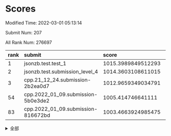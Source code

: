 # Scores

Modified Time: 2022-03-01 05:13:14

Submit Num: 207

All Rank Num: 276697

| rank |               submit               |       score        |       sigma        | pk_num |
| :--- | :--------------------------------- | :----------------- | :----------------- | :----- |
| 1    | jsonzb.test.test_1                 | 1015.3989849512293 | 0.8402808178736508 | 5337   |
| 2    | jsonzb.test.submission_level_4     | 1014.3603108611015 | 0.8277701378126965 | 5342   |
| 3    | cpp.21_12_24.submission-2b2ea0d7   | 1012.9659349034791 | 0.7549262897471235 | 5346   |
| 54   | cpp.2022_01_09.submission-5b0e3de2 | 1005.414746641111  | 0.7176460344965893 | 5346   |
| 83   | cpp.2022_01_09.submission-816672bd | 1003.4663924985475 | 0.7036703789752364 | 5349   |


<details>
<summary>全部</summary>

| rank |                 submit                 |       score        |       sigma        | pk_num |
| :--- | :------------------------------------- | :----------------- | :----------------- | :----- |
| 1    | jsonzb.test.test_1                     | 1015.3989849512293 | 0.8402808178736508 | 5337   |
| 2    | jsonzb.test.submission_level_4         | 1014.3603108611015 | 0.8277701378126965 | 5342   |
| 3    | cpp.21_12_24.submission-2b2ea0d7       | 1012.9659349034791 | 0.7549262897471235 | 5346   |
| 4    | gobigger.level_3.submission_level_3_33 | 1012.0492778903305 | 0.7713938418271443 | 5350   |
| 5    | gobigger.level_3.submission_level_3_2  | 1011.6658258284567 | 0.7508525767086753 | 5345   |
| 6    | gobigger.level_3.submission_level_3_10 | 1011.3883986430441 | 0.7523125931538315 | 5344   |
| 7    | gobigger.level_3.submission_level_3_36 | 1011.2252075190557 | 0.7868083814932033 | 5345   |
| 8    | gobigger.level_3.submission_level_3_25 | 1011.1717990346996 | 0.7652630108174447 | 5350   |
| 9    | gobigger.level_3.submission_level_3_24 | 1011.1655248875875 | 0.761709205691504  | 5350   |
| 10   | gobigger.level_3.submission_level_3_1  | 1011.1261629642668 | 0.7807745791150533 | 5353   |
| 11   | gobigger.level_3.submission_level_3_29 | 1010.9271346172271 | 0.766268166169953  | 5346   |
| 12   | gobigger.level_3.submission_level_3_15 | 1010.8828623516386 | 0.7671075332103514 | 5349   |
| 13   | gobigger.level_3.submission_level_3_23 | 1010.8762589789292 | 0.7755124502074133 | 5344   |
| 14   | gobigger.level_3.submission_level_3_47 | 1010.8399740870574 | 0.756069211942952  | 5350   |
| 15   | gobigger.level_3.submission_level_3_3  | 1010.7701716235438 | 0.7729765071488228 | 5344   |
| 16   | gobigger.level_3.submission_level_3_27 | 1010.7316757017004 | 0.7645419421296612 | 5351   |
| 17   | gobigger.level_3.submission_level_3_12 | 1010.5962879295847 | 0.7499682149496821 | 5346   |
| 18   | gobigger.level_3.submission_level_3_40 | 1010.5587532427753 | 0.7826108054057191 | 5347   |
| 19   | gobigger.level_3.submission_level_3_48 | 1010.5034327326343 | 0.7699932406536242 | 5344   |
| 20   | gobigger.level_3.submission_level_3_19 | 1010.4970226288285 | 0.761788630118192  | 5348   |
| 21   | gobigger.level_3.submission_level_3_42 | 1010.4567002757765 | 0.782407755333729  | 5347   |
| 22   | gobigger.level_3.submission_level_3_39 | 1010.3731946598086 | 0.7666638690148164 | 5344   |
| 23   | gobigger.level_3.submission_level_3_5  | 1010.3493427089262 | 0.7766762419448583 | 5346   |
| 24   | gobigger.level_3.submission_level_3_45 | 1010.3389772801931 | 0.7678811887200845 | 5342   |
| 25   | gobigger.level_3.submission_level_3_34 | 1010.3220833542615 | 0.7737950143139108 | 5346   |
| 26   | gobigger.level_3.submission_level_3_43 | 1010.2853626462963 | 0.7822800386198989 | 5344   |
| 27   | gobigger.level_3.submission_level_3_44 | 1010.2408865064201 | 0.7754301342154978 | 5347   |
| 28   | gobigger.level_3.submission_level_3_0  | 1010.2071544643024 | 0.7607623079408175 | 5343   |
| 29   | gobigger.level_3.submission_level_3_18 | 1010.1154352399    | 0.7714572397972095 | 5344   |
| 30   | gobigger.level_3.submission_level_3_13 | 1009.9819713931234 | 0.7851159570338998 | 5349   |
| 31   | gobigger.level_3.submission_level_3_28 | 1009.9724779286745 | 0.7680540928511937 | 5346   |
| 32   | gobigger.level_3.submission_level_3_38 | 1009.9172055020305 | 0.7634429879501353 | 5345   |
| 33   | gobigger.level_3.submission_level_3_22 | 1009.8174605791947 | 0.7658830967521911 | 5342   |
| 34   | gobigger.level_3.submission_level_3_11 | 1009.8097530614949 | 0.7638544470497491 | 5348   |
| 35   | gobigger.level_3.submission_level_3_37 | 1009.8019259807742 | 0.7643745723459694 | 5348   |
| 36   | gobigger.level_3.submission_level_3_8  | 1009.7632498120456 | 0.7589869233336133 | 5345   |
| 37   | gobigger.level_3.submission_level_3_30 | 1009.7349340339538 | 0.760746558872485  | 5347   |
| 38   | gobigger.level_3.submission_level_3_4  | 1009.6758299299286 | 0.7658666333645654 | 5349   |
| 39   | gobigger.level_3.submission_level_3_46 | 1009.5874504226708 | 0.7423887968156518 | 5346   |
| 40   | gobigger.level_3.submission_level_3_7  | 1009.5068528504218 | 0.7402422198445674 | 5349   |
| 41   | gobigger.level_3.submission_level_3_17 | 1009.4876502979017 | 0.7662825763471973 | 5344   |
| 42   | gobigger.level_3.submission_level_3_14 | 1009.4470855894748 | 0.7489059121635887 | 5349   |
| 43   | gobigger.level_3.submission_level_3_6  | 1009.4127957581599 | 0.7412624939741242 | 5348   |
| 44   | gobigger.level_3.submission_level_3_16 | 1009.3816778127791 | 0.7394874696189812 | 5345   |
| 45   | gobigger.level_3.submission_level_3_21 | 1009.3401616409557 | 0.7631499179122587 | 5345   |
| 46   | gobigger.level_3.submission_level_3_20 | 1009.3209698506447 | 0.7507959486282536 | 5346   |
| 47   | gobigger.level_3.submission_level_3_31 | 1009.3121099908112 | 0.7568202980552922 | 5342   |
| 48   | gobigger.level_3.submission_level_3_32 | 1009.18077245057   | 0.7773303227883319 | 5350   |
| 49   | gobigger.level_3.submission_level_3_35 | 1009.0327739789045 | 0.7485879215849573 | 5350   |
| 50   | gobigger.level_3.submission_level_3_41 | 1008.9776214256689 | 0.735890490870638  | 5348   |
| 51   | gobigger.level_3.submission_level_3_49 | 1008.8270632341739 | 0.7555337715677051 | 5344   |
| 52   | gobigger.level_3.submission_level_3_9  | 1008.6737676142978 | 0.7738224104128785 | 5352   |
| 53   | gobigger.level_3.submission_level_3_26 | 1008.6697574832099 | 0.7574462223821095 | 5349   |
| 54   | cpp.2022_01_09.submission-5b0e3de2     | 1005.414746641111  | 0.7176460344965893 | 5346   |
| 55   | gobigger.level_1.submission_level_1_49 | 1004.9054880454702 | 0.7242199000777055 | 5353   |
| 56   | gobigger.level_1.submission_level_1_36 | 1004.8270366866388 | 0.7178985744215585 | 5347   |
| 57   | gobigger.level_1.submission_level_1_11 | 1004.5356838323289 | 0.7247098459146231 | 5344   |
| 58   | gobigger.level_1.submission_level_1_25 | 1004.4965757240641 | 0.7190522323956792 | 5349   |
| 59   | gobigger.level_1.submission_level_1_35 | 1004.4919253242192 | 0.7200303230524154 | 5347   |
| 60   | gobigger.level_1.submission_level_1_7  | 1004.4903306844702 | 0.7144015403005336 | 5343   |
| 61   | gobigger.level_1.submission_level_1_31 | 1004.4381755775275 | 0.7245226687173023 | 5346   |
| 62   | gobigger.level_1.submission_level_1_18 | 1004.2445986302121 | 0.7176071345848929 | 5345   |
| 63   | gobigger.level_1.submission_level_1_19 | 1004.1053736217573 | 0.706761803884925  | 5343   |
| 64   | gobigger.level_1.submission_level_1_47 | 1003.9264439705252 | 0.7038509186475058 | 5349   |
| 65   | gobigger.level_1.submission_level_1_8  | 1003.9148860837516 | 0.7197392218035498 | 5347   |
| 66   | gobigger.level_1.submission_level_1_33 | 1003.90448349199   | 0.7253372175333483 | 5346   |
| 67   | gobigger.level_1.submission_level_1_17 | 1003.9031240635461 | 0.72483589762533   | 5348   |
| 68   | gobigger.level_1.submission_level_1_23 | 1003.8952361035566 | 0.7247357484281546 | 5344   |
| 69   | gobigger.level_1.submission_level_1_43 | 1003.8830086729772 | 0.7104841526813194 | 5346   |
| 70   | gobigger.level_1.submission_level_1_4  | 1003.87801992218   | 0.7135224326803902 | 5346   |
| 71   | gobigger.level_1.submission_level_1_41 | 1003.8691286229673 | 0.7269411861901215 | 5349   |
| 72   | gobigger.level_1.submission_level_1_26 | 1003.8489174161822 | 0.7133500900065297 | 5350   |
| 73   | gobigger.level_1.submission_level_1_48 | 1003.7942805957139 | 0.7282320192731239 | 5344   |
| 74   | gobigger.level_1.submission_level_1_38 | 1003.773087437938  | 0.7125495630076151 | 5347   |
| 75   | gobigger.level_1.submission_level_1_30 | 1003.7383833512712 | 0.7155354485399603 | 5353   |
| 76   | gobigger.level_1.submission_level_1_14 | 1003.7046737734278 | 0.7184526239641977 | 5349   |
| 77   | gobigger.level_1.submission_level_1_6  | 1003.6581142545309 | 0.7246180798555456 | 5346   |
| 78   | gobigger.level_1.submission_level_1_9  | 1003.6560642505543 | 0.7056713597085079 | 5347   |
| 79   | gobigger.level_1.submission_level_1_28 | 1003.6423202710315 | 0.7281636565026126 | 5351   |
| 80   | gobigger.level_1.submission_level_1_0  | 1003.6159957496945 | 0.7174333463893411 | 5345   |
| 81   | gobigger.level_1.submission_level_1_24 | 1003.5721409429394 | 0.7133542111592316 | 5348   |
| 82   | gobigger.level_1.submission_level_1_13 | 1003.5085984663889 | 0.7052663134257754 | 5346   |
| 83   | cpp.2022_01_09.submission-816672bd     | 1003.4663924985475 | 0.7036703789752364 | 5349   |
| 84   | gobigger.level_1.submission_level_1_37 | 1003.4305903119828 | 0.727169665547227  | 5350   |
| 85   | gobigger.level_1.submission_level_1_21 | 1003.4006493857095 | 0.7097053833095033 | 5345   |
| 86   | gobigger.level_1.submission_level_1_45 | 1003.3924169394285 | 0.706919193200028  | 5346   |
| 87   | gobigger.level_1.submission_level_1_29 | 1003.3669819645189 | 0.7172184066569387 | 5354   |
| 88   | gobigger.level_1.submission_level_1_39 | 1003.2534153510935 | 0.7297023697090104 | 5350   |
| 89   | gobigger.level_1.submission_level_1_1  | 1003.2506594160694 | 0.712902778396955  | 5349   |
| 90   | gobigger.level_1.submission_level_1_3  | 1003.2249205886401 | 0.7120748282741054 | 5343   |
| 91   | gobigger.level_1.submission_level_1_5  | 1003.2171060159781 | 0.7187920438268058 | 5343   |
| 92   | gobigger.level_1.submission_level_1_32 | 1002.9811190474895 | 0.7177403963717325 | 5347   |
| 93   | gobigger.level_1.submission_level_1_12 | 1002.9677167912247 | 0.7154501227533185 | 5346   |
| 94   | gobigger.level_1.submission_level_1_10 | 1002.8912386811311 | 0.7318343013027154 | 5348   |
| 95   | gobigger.level_1.submission_level_1_16 | 1002.8745080925198 | 0.7173419337874416 | 5349   |
| 96   | gobigger.level_1.submission_level_1_20 | 1002.8004328302344 | 0.7107678362765905 | 5344   |
| 97   | gobigger.level_1.submission_level_1_27 | 1002.7438125356301 | 0.7201980502098528 | 5349   |
| 98   | gobigger.level_1.submission_level_1_34 | 1002.66112238171   | 0.720651395032198  | 5346   |
| 99   | gobigger.level_1.submission_level_1_15 | 1002.5646495289006 | 0.7186743008368186 | 5349   |
| 100  | gobigger.level_1.submission_level_1_44 | 1002.4450919626773 | 0.7237625280493046 | 5350   |
| 101  | gobigger.level_1.submission_level_1_2  | 1002.3556841015742 | 0.7080395816878194 | 5348   |
| 102  | gobigger.level_1.submission_level_1_46 | 1002.3463751583969 | 0.7152944316739976 | 5347   |
| 103  | gobigger.level_1.submission_level_1_22 | 1001.8356832585154 | 0.7142648136187193 | 5347   |
| 104  | gobigger.level_1.submission_level_1_42 | 1001.5894801395498 | 0.70815035130322   | 5344   |
| 105  | gobigger.level_1.submission_level_1_40 | 1001.404099451788  | 0.7091398195542178 | 5351   |
| 106  | gobigger.random.submission_random_20   | 997.803590988946   | 0.7236878758157069 | 5344   |
| 107  | gobigger.random.submission_random_16   | 997.3501603139438  | 0.7182739764696    | 5352   |
| 108  | gobigger.random.submission_random_30   | 996.8712326948689  | 0.7208839982588403 | 5349   |
| 109  | gobigger.random.submission_random_0    | 996.8401676837209  | 0.7149801748953308 | 5346   |
| 110  | gobigger.random.submission_random_42   | 996.7643822673293  | 0.7142736883758125 | 5350   |
| 111  | gobigger.random.submission_random_41   | 996.7475387725482  | 0.7103158199250533 | 5349   |
| 112  | gobigger.random.submission_random_29   | 996.7473245749275  | 0.7159563458046866 | 5351   |
| 113  | gobigger.random.submission_random_19   | 996.7090732544777  | 0.7309680156920993 | 5350   |
| 114  | gobigger.random.submission_random_49   | 996.702522038464   | 0.6956020272092996 | 5349   |
| 115  | gobigger.random.submission_random_40   | 996.6787062899649  | 0.7030985766563779 | 5345   |
| 116  | gobigger.random.submission_random_36   | 996.6671777368098  | 0.7060226848098466 | 5346   |
| 117  | gobigger.random.submission_random_12   | 996.6453022530267  | 0.7087642499587705 | 5348   |
| 118  | gobigger.random.submission_random_45   | 996.6418293331917  | 0.7061721311910883 | 5348   |
| 119  | gobigger.random.submission_random_24   | 996.6255418169424  | 0.7014759386589283 | 5344   |
| 120  | gobigger.random.submission_random_37   | 996.521666357269   | 0.7024838480188876 | 5340   |
| 121  | gobigger.random.submission_random_25   | 996.3945626213365  | 0.7144390236700835 | 5350   |
| 122  | gobigger.random.submission_random_2    | 996.2648728616006  | 0.7175536979509461 | 5351   |
| 123  | gobigger.random.submission_random_43   | 996.2496983387812  | 0.71784214216118   | 5350   |
| 124  | gobigger.random.submission_random_35   | 996.1850961504018  | 0.7266682892894487 | 5345   |
| 125  | gobigger.random.submission_random_38   | 996.077699315216   | 0.7100471503256806 | 5342   |
| 126  | gobigger.random.submission_random_4    | 995.8758895815625  | 0.7161488738579526 | 5339   |
| 127  | gobigger.random.submission_random_1    | 995.8753921497972  | 0.7105719470510887 | 5345   |
| 128  | gobigger.random.submission_random_22   | 995.8464551987581  | 0.7033327181106159 | 5347   |
| 129  | gobigger.random.submission_random_27   | 995.8320779876748  | 0.7153352267902028 | 5346   |
| 130  | gobigger.random.submission_random_47   | 995.7708019806641  | 0.7099658895158207 | 5344   |
| 131  | gobigger.random.submission_random_48   | 995.6929118230843  | 0.7072658032958393 | 5348   |
| 132  | gobigger.random.submission_random_28   | 995.6622387642584  | 0.7091565467119365 | 5344   |
| 133  | gobigger.random.submission_random_7    | 995.6456691200056  | 0.706785158691409  | 5346   |
| 134  | gobigger.random.submission_random_10   | 995.6351940282705  | 0.7106004343840885 | 5351   |
| 135  | gobigger.random.submission_random_6    | 995.6322608779664  | 0.7270441148793644 | 5348   |
| 136  | gobigger.random.submission_random_18   | 995.6077414294896  | 0.6989141916087322 | 5347   |
| 137  | gobigger.random.submission_random_39   | 995.6017196422262  | 0.7248033190497576 | 5350   |
| 138  | gobigger.random.submission_random_31   | 995.5681142718844  | 0.7283250232690571 | 5346   |
| 139  | gobigger.random.submission_random_32   | 995.4936849453195  | 0.707938675119688  | 5348   |
| 140  | gobigger.random.submission_random_5    | 995.4848170827628  | 0.7353974580375492 | 5348   |
| 141  | gobigger.random.submission_random_11   | 995.4660023959533  | 0.7051951078894378 | 5345   |
| 142  | gobigger.random.submission_random_3    | 995.4286520221875  | 0.715484425372841  | 5346   |
| 143  | gobigger.random.submission_random_26   | 995.4117182792086  | 0.7138192312504427 | 5349   |
| 144  | gobigger.random.submission_random_21   | 995.4110131094687  | 0.7114658732226986 | 5345   |
| 145  | gobigger.random.submission_random_34   | 995.3952764181995  | 0.7179352164867234 | 5346   |
| 146  | gobigger.random.submission_random_14   | 995.3945094406117  | 0.7085833998382334 | 5345   |
| 147  | gobigger.random.submission_random_44   | 995.1928623263634  | 0.7245970126697151 | 5345   |
| 148  | gobigger.random.submission_random_33   | 995.1793015984443  | 0.7159223628403641 | 5343   |
| 149  | gobigger.random.submission_random_9    | 994.9061407564853  | 0.7228613035229724 | 5349   |
| 150  | gobigger.random.submission_random_15   | 994.8629811885695  | 0.741613389254502  | 5347   |
| 151  | gobigger.random.submission_random_17   | 994.7547817834223  | 0.7118223550330947 | 5348   |
| 152  | gobigger.random.submission_random_46   | 994.7252325568334  | 0.7222793534253316 | 5348   |
| 153  | gobigger.random.submission_random_8    | 994.5896231140249  | 0.7216397541538027 | 5349   |
| 154  | gobigger.random.submission_random_23   | 994.4499261466856  | 0.7157995171481318 | 5353   |
| 155  | gobigger.random.submission_random_13   | 994.2978842924049  | 0.726734402634409  | 5350   |
| 156  | gobigger.level_2.submission_level_2_37 | 994.1916420476305  | 0.7124613595601397 | 5346   |
| 157  | gobigger.level_2.submission_level_2_2  | 993.6000258299844  | 0.7458868847889312 | 5348   |
| 158  | gobigger.level_2.submission_level_2_25 | 993.5997959051161  | 0.7151184014774811 | 5345   |
| 159  | gobigger.level_2.submission_level_2_27 | 993.4499282599646  | 0.7305027372518123 | 5348   |
| 160  | gobigger.level_2.submission_level_2_18 | 993.3086518807912  | 0.748311495248666  | 5346   |
| 161  | gobigger.level_2.submission_level_2_6  | 993.2825208979824  | 0.7283339232293569 | 5350   |
| 162  | gobigger.level_2.submission_level_2_38 | 992.8827035927221  | 0.7591898044782034 | 5346   |
| 163  | gobigger.level_2.submission_level_2_22 | 992.8663307865099  | 0.749849240780638  | 5349   |
| 164  | gobigger.level_2.submission_level_2_5  | 992.8127569745084  | 0.7353962367165002 | 5347   |
| 165  | gobigger.level_2.submission_level_2_21 | 992.6269697899347  | 0.7390685678526384 | 5346   |
| 166  | gobigger.level_2.submission_level_2_33 | 992.5241863621909  | 0.7505259730483039 | 5353   |
| 167  | gobigger.level_2.submission_level_2_46 | 992.4793008533478  | 0.7495248338269583 | 5344   |
| 168  | gobigger.level_2.submission_level_2_28 | 992.4317007119498  | 0.7527195111313656 | 5344   |
| 169  | gobigger.level_2.submission_level_2_42 | 992.2939855768147  | 0.761010712114568  | 5348   |
| 170  | gobigger.level_2.submission_level_2_14 | 992.2616559636272  | 0.7558380437324672 | 5348   |
| 171  | gobigger.level_2.submission_level_2_44 | 992.2199906479747  | 0.7450170779554316 | 5344   |
| 172  | gobigger.level_2.submission_level_2_49 | 992.1804487909963  | 0.743280851752687  | 5345   |
| 173  | gobigger.level_2.submission_level_2_3  | 992.1457250358876  | 0.7360485512369305 | 5342   |
| 174  | gobigger.level_2.submission_level_2_31 | 992.1320826697867  | 0.7434620212008709 | 5351   |
| 175  | gobigger.level_2.submission_level_2_43 | 992.1239011657552  | 0.7669492258500675 | 5347   |
| 176  | gobigger.level_2.submission_level_2_11 | 992.1153711261446  | 0.7405825604253213 | 5353   |
| 177  | gobigger.level_2.submission_level_2_30 | 992.0520105406713  | 0.7434559320205206 | 5348   |
| 178  | gobigger.level_2.submission_level_2_20 | 992.0398599532175  | 0.7647329081690311 | 5343   |
| 179  | gobigger.level_2.submission_level_2_40 | 992.0107052723184  | 0.7395102718082726 | 5342   |
| 180  | gobigger.level_2.submission_level_2_48 | 991.9387580757074  | 0.7589942926429226 | 5344   |
| 181  | gobigger.level_2.submission_level_2_34 | 991.8141932398281  | 0.7449177693319626 | 5347   |
| 182  | gobigger.level_2.submission_level_2_35 | 991.7851529068951  | 0.752504088091001  | 5349   |
| 183  | gobigger.level_2.submission_level_2_47 | 991.6370749577693  | 0.7445696115541164 | 5354   |
| 184  | gobigger.level_2.submission_level_2_39 | 991.5567508448491  | 0.7573683677095898 | 5341   |
| 185  | gobigger.level_2.submission_level_2_8  | 991.5349028116622  | 0.7579838708420907 | 5349   |
| 186  | gobigger.level_2.submission_level_2_7  | 991.5246386539758  | 0.762415189379535  | 5342   |
| 187  | gobigger.level_2.submission_level_2_4  | 991.4708568688507  | 0.7403219960727966 | 5351   |
| 188  | gobigger.level_2.submission_level_2_15 | 991.4685876381486  | 0.7457468059922182 | 5345   |
| 189  | gobigger.level_2.submission_level_2_0  | 991.45383540939    | 0.7661637438325045 | 5350   |
| 190  | gobigger.level_2.submission_level_2_10 | 991.3565616160084  | 0.7331166614541801 | 5344   |
| 191  | gobigger.level_2.submission_level_2_32 | 991.2405906664084  | 0.759486189316924  | 5350   |
| 192  | gobigger.level_2.submission_level_2_45 | 991.2381888780003  | 0.7556095118034033 | 5347   |
| 193  | gobigger.level_2.submission_level_2_1  | 991.1915757606137  | 0.7606134516582881 | 5354   |
| 194  | gobigger.level_2.submission_level_2_16 | 991.0673301674532  | 0.7440414137346474 | 5347   |
| 195  | gobigger.level_2.submission_level_2_12 | 991.0522243583237  | 0.7702534155301417 | 5344   |
| 196  | gobigger.level_2.submission_level_2_19 | 990.8806775606489  | 0.7547697598078078 | 5353   |
| 197  | gobigger.level_2.submission_level_2_41 | 990.8242946863681  | 0.7488881866316762 | 5347   |
| 198  | gobigger.level_2.submission_level_2_36 | 990.6283988660479  | 0.7646768499563505 | 5347   |
| 199  | gobigger.level_2.submission_level_2_23 | 990.3703416334753  | 0.753574738862161  | 5338   |
| 200  | gobigger.level_2.submission_level_2_26 | 990.2477801311159  | 0.7631727447520913 | 5348   |
| 201  | gobigger.level_2.submission_level_2_17 | 990.1452718539402  | 0.7656189932251848 | 5341   |
| 202  | gobigger.level_2.submission_level_2_24 | 990.0881360185605  | 0.7653944436305675 | 5344   |
| 203  | gobigger.level_2.submission_level_2_29 | 989.9023215726362  | 0.7990612828360928 | 5342   |
| 204  | gobigger.level_2.submission_level_2_13 | 989.8453383682369  | 0.7787674132660507 | 5348   |
| 205  | gobigger.level_2.submission_level_2_9  | 988.9589730063763  | 0.780675606539534  | 5347   |
| 206  | gobigger.none.submission_none_0        | 976.4670451251445  | 1.4003855110352597 | 5342   |
| 207  | gobigger.none.submission_none_1        | 975.3509140676406  | 1.4940488028125563 | 5341   |

</details>